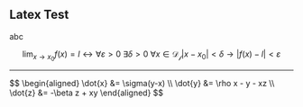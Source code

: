 ## Latex Test

<div class="text-xl border-2 border-rose-500 rounded-full">

abc

$$
	\lim_{x \rightarrow x_0}{f(x)} = l \leftrightarrow
	\forall \varepsilon > 0\ \exists \delta > 0\ \forall x \in \mathcal{D_f} |x - x_0| < \delta \longrightarrow |f(x) - l| < \varepsilon
$$

</div>

---

<div class="text-xl border-2 border-rose-500 rounded-full">
$$
\begin{aligned}
\dot{x} &= \sigma(y-x) \\
\dot{y} &= \rho x - y - xz \\
\dot{z} &= -\beta z + xy
\end{aligned}
$$
<div class="text-xl border-2 border-rose-500">
